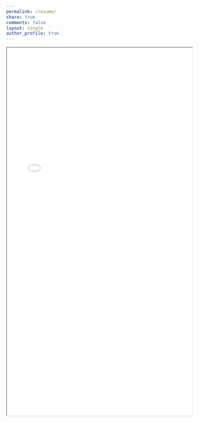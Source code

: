 ```yaml
---
permalink: /resume/
share: true
comments: false
layout: single
author_profile: true
---
```


<iframe src="/assets/pradeepkrishnan_resume.pdf" width="100%" height="1000px"></iframe>
